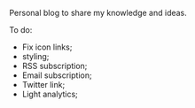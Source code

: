 Personal blog to share my knowledge and ideas.

To do:

- Fix icon links;
- styling;
- RSS subscription;
- Email subscription;
- Twitter link;
- Light analytics;
